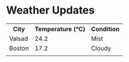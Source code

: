 # Weather Updates

<!-- WEATHER-UPDATE-START -->
<table><tr><th>City</th><th>Temperature (°C)</th><th>Condition</th></tr><tr><td>Valsad</td><td>24.2</td><td>Mist</td></tr><tr><td>Boston</td><td>17.2</td><td>Cloudy</td></tr><tr><td></td><td></td><td></td></tr></table>
<!-- WEATHER-UPDATE-END -->

